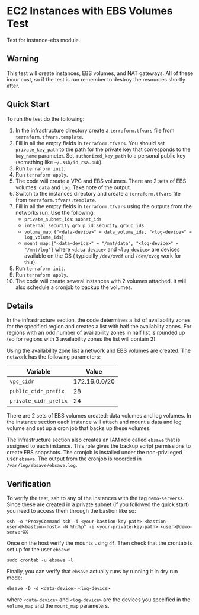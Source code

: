 # EC2 Instances with EBS Volumes Test

Test for instance-ebs module.

## Warning

This test will create instances, EBS volumes, and NAT gateways. All of these
incur cost, so if the test is run remember to destroy the resources shortly
after.

## Quick Start

To run the test do the following:
1. In the infrastructure directory create a `terraform.tfvars` file from
   `terraform.tfvars.template`.
1. Fill in all the empty fields in `terraform.tfvars`. You should set
   `private_key_path` to the path for the private key that corresponds to the
   `key_name` parameter. Set `authorized_key_path` to a personal public key
   (something like `~/.ssh/id_rsa.pub`).
1. Run `terraform init`.
1. Run `terraform apply`.
1. The code will create a VPC and EBS volumes. There are 2 sets of EBS volumes:
   `data` and `log`. Take note of the output.
1. Switch to the instances directory and create a `terraform.tfvars` file from
   `terraform.tfvars.template`.
1. Fill in all the empty fields in `terraform.tfvars` using the outputs from
   the networks run. Use the following:
   * `private_subnet_ids`: `subnet_ids`
   * `internal_security_group_id`: `security_group_ids`
   * `volume_map`: `{"<data-device>" = data_volume_ids, "<log-device>" = log_volume_ids}`
   * `mount_map`: `{"<data-device>" = "/mnt/data", "<log-device>" = "/mnt/log"}`
     where `<data-device>` and `<log-device>` are devices available on the OS (
     typicallly `/dev/xvdf` and `/dev/xvdg` work for this).
1. Run `terraform init`.
1. Run `terraform apply`.
1. The code will create several instances with 2 volumes attached. It will also
   schedule a cronjob to backup the volumes.

## Details

In the infrastructure section, the code determines a list of availability zones
for the specified region and creates a list with half the availabilty zones.
For regions with an odd number of availability zones in half list is rounded up
(so for regions with 3 availability zones the list will contain 2).

Using the availability zone list a network and EBS volumes are created. The
network has the following parameters:

| Variable | Value |
| -------- | ----- |
| `vpc_cidr` | 172.16.0.0/20 |
| `public_cidr_prefix` | 28 |
| `private_cidr_prefix` | 24 |

There are 2 sets of EBS volumes created: data volumes and log volumes. In the
instance section each instance will attach and mount a data and log volume and
set up a cron job that backs up these volumes.

The infrastructure section also creates an IAM role called `ebsave` that is
assigned to each instance. This role gives the backup script permissions to
create EBS snapshots. The cronjob is installed under the non-privileged user
`ebsave`. The output from the cronjob is recorded in
`/var/log/ebsave/ebsave.log`.

## Verification

To verify the test, ssh to any of the instances with the tag `demo-serverXX`.
Since these are created in a private subnet (if you followed the quick start)
you need to access them through the bastion like so:

    ssh -o "ProxyCommand ssh -i <your-bastion-key-path> <bastion-user>@<bastion-host> -W %h:%p" -i <your-private-key-path> <user>@demo-serverXX

Once on the host verify the mounts using `df`. Then check that the crontab is
set up for the user `ebsave`:

    sudo crontab -u ebsave -l

Finally, you can verify that `ebsave` actually runs by running it in dry run
mode:

    ebsave -D -d <data-device> <log-device>

where `<data-device>` and `<log-device>` are the devices you specified in the
`volume_map` and the `mount_map` parameters.
